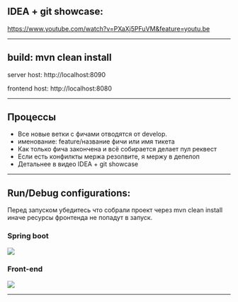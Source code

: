 ## IDEA + git showcase: 
https://www.youtube.com/watch?v=PXaXj5PFuVM&feature=youtu.be

---

## build: mvn clean install

server host: http://localhost:8090

frontend host: http://localhost:8080

---

## Процессы

- Все новые ветки с фичами отводятся от develop.
- именование: feature/название фичи или имя тикета
- Как только фича закончена и всё собирается делает пул реквест
- Если есть конфилкты мержа резолвите, я мержу в депелоп
- Детальнее в видео IDEA + git showcase

---

## Run/Debug configurations:

Перед запуском убедитесь что собрали проект через mvn clean install иначе ресурсы фронтенда не попадут в запуск.

### Spring boot


<img src="http://s01.geekpic.net/di-Y28O4E.png"/>

### Front-end

<img src="http://s01.geekpic.net/di-TDLBUL.png"/>

---
